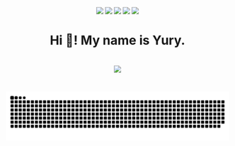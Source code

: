 <p align="center">
  <img src="https://img.shields.io/badge/php-8.1.2-blue" />
  <img src="https://img.shields.io/badge/Ubuntu-22.04.1%20LTS-blue" />
  <img src="https://img.shields.io/badge/Zabbix-6.2.6-blue" />
  <img src="https://img.shields.io/badge/Apache-2.4.52-blue" />
  <img src="https://img.shields.io/badge/Mysql-8.0.31-blue" />
</p>



<h1 align="center">Hi 👋! My name is Yury.</h1>

###


<br clear="both">

<div align="center">
  <img height="" wigth="100%" src="https://media.tenor.com/0bN9L54PMmsAAAAC/coming-soon-see-it-soon.gif"  />
</div>

###

<div align="left">
</div>

###

<div align="left">
</div>

###

<br clear="both">

<div align="center">
<img src="https://github.com/Platane/snk/raw/output/github-contribution-grid-snake.svg">
</div>


